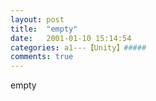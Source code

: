 ```yaml
---
layout: post
title:  "empty"
date:   2001-01-10 15:14:54
categories: a1---【Unity】#####
comments: true
---
```

empty
